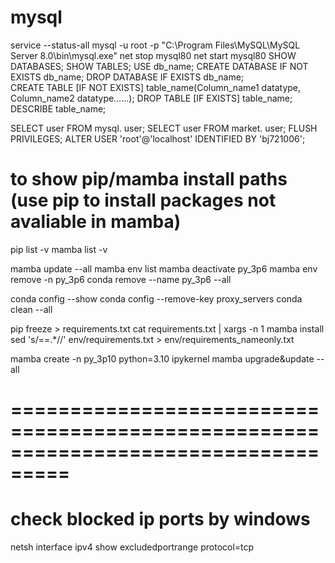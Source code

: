 # mysql
service --status-all
mysql -u root -p
"C:\Program Files\MySQL\MySQL Server 8.0\bin\mysql.exe"
net stop mysql80
net start mysql80
SHOW DATABASES; 
SHOW TABLES;
USE db_name;
CREATE DATABASE IF NOT EXISTS db_name; 
DROP DATABASE IF EXISTS db_name;  
CREATE TABLE [IF NOT EXISTS] table_name(Column_name1 datatype, Column_name2 datatype……);
DROP TABLE [IF EXISTS] table_name;
DESCRIBE table_name;

SELECT user FROM mysql. user;
SELECT user FROM market. user;
FLUSH PRIVILEGES;
ALTER USER 'root'@'localhost' IDENTIFIED BY 'bj721006';

# to show pip/mamba install paths (use pip to install packages not avaliable in mamba)
pip list -v
mamba list -v

mamba update --all
mamba env list
mamba deactivate py_3p6
mamba env remove -n py_3p6
conda remove --name py_3p6 --all

conda config --show
conda config --remove-key proxy_servers
conda clean --all

pip freeze > requirements.txt
cat requirements.txt | xargs -n 1 mamba install
sed 's/==.*//' env/requirements.txt > env/requirements_nameonly.txt

mamba create -n py_3p10 python=3.10 ipykernel
mamba upgrade&update --all

# ===================================================================================
# check blocked ip ports by windows
netsh interface ipv4 show excludedportrange protocol=tcp

